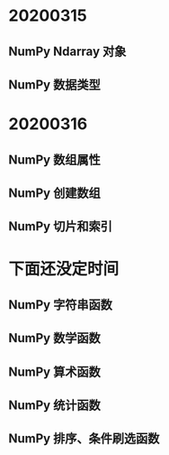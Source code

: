 # 20200315
## NumPy Ndarray 对象 


## NumPy 数据类型

# 20200316  
## NumPy 数组属性 

## NumPy 创建数组 


## NumPy 切片和索引 


# 下面还没定时间

## NumPy 字符串函数 

## NumPy 数学函数 

## NumPy 算术函数 

## NumPy 统计函数 

## NumPy 排序、条件刷选函数
